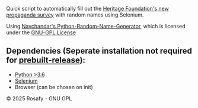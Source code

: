 Quick script to automatically fill out the [Heritage Foundation's new propaganda survey](https://secured.heritage.org/the-heritage-doge-survey/) with random names using Selenium. 

Using [Navchandar's Python-Random-Name-Generator](https://github.com/navchandar/Python-Random-Name-Generator), which is licensed under the [GNU-GPL License](https://github.com/navchandar/Python-Random-Name-Generator/blob/master/LICENSE)

## Dependencies (Seperate installation not required for [prebuilt-release](https://github.com/rosafy/muskrat/releases/tag/main)):
- [Python >3.6](https://www.python.org/)
- [Selenium](https://pypi.org/project/selenium/)
- Browser (can be chosen on init)

© 2025 Rosafy - GNU GPL
